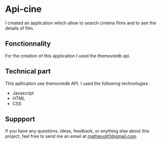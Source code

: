 # Api-cine
I created an application which allow to search cinema films  and to see the details of film.

## Fonctionnality
For the creation of this application I used the themoviedb api.

## Technical part
This apllication use themoviedb API. I used the following technologies :
 
 - Javascript
 - HTML
 - CSS

## Suppport
If you have any questions, ideas, feedback, or anything else about this project, feel free to send me an email at mathieuglt1@gmail.com.
